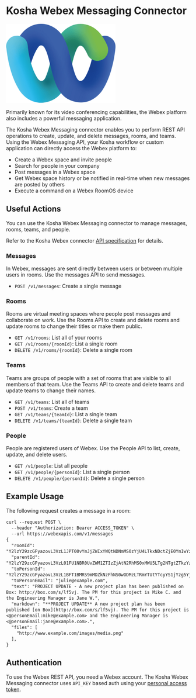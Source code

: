 # Kosha Webex Messaging Connector

![Webex](images/webex.png)

Primarily known for its video conferencing capabilities, the Webex platform also includes a powerful messaging application. 

The Kosha Webex Messaging connector enables you to perform REST API operations to create, update, and delete messages, rooms, and teams. Using the Webex Messaging API, your Kosha workflow or custom application can directly access the Webex platform to:

* Create a Webex space and invite people
* Search for people in your company
* Post messages in a Webex space
* Get Webex space history or be notified in real-time when new messages are posted by others
* Execute a command on a Webex RoomOS device

## Useful Actions 

You can use the Kosha Webex Messaging connector to manage messages, rooms, teams, and people.  

Refer to the Kosha Webex connector [API specification](openapi.json) for details.

### Messages

 In Webex, messages are sent directly between users or between multiple users in rooms. Use the messages API to send messages.

* `POST /v1/messages`: Create a single message

### Rooms

Rooms are virtual meeting spaces where people post messages and collaborate on work. Use the Rooms API to create and delete rooms and update rooms to change their titles or make them public.

* `GET /v1/rooms`: List all of your rooms
* `GET /v1/rooms/{roomId}`: List a single room
* `DELETE /v1/rooms/{roomId}`: Delete a single room


### Teams

Teams are groups of people with a set of rooms that are visible to all members of that team. Use the Teams API to create and delete teams and update teams to change their names.

* `GET /v1/teams`: List all of teams
* `POST /v1/teams`: Create a team
* `GET /v1/teams/{teamId}`: List a single team
* `DELETE /v1/teams/{teamId}`: Delete a single team

### People

People are registered users of Webex. Use the People API to list, create, update, and delete users.

* `GET /v1/people`: List all people
* `GET /v1/people/{personId}`: List a single person
* `DELETE /v1/people/{personId}`: Delete a single person

## Example Usage

The following request creates a message in a room: 

```
curl --request POST \
  --header "Authorization: Bearer ACCESS_TOKEN" \
  --url https://webexapis.com/v1/messages
{
  "roomId": "Y2lzY29zcGFyazovL3VzL1JPT00vYmJjZWIxYWQtNDNmMS0zYjU4LTkxNDctZjE0YmIwYzRkMTU0",
  "parentId": "Y2lzY29zcGFyazovL3VzL01FU1NBR0UvZWM1ZTIzZjAtN2RhMS0xMWU5LTg2NTgtZTkzYzNiODZjZmFm",
  "toPersonId": "Y2lzY29zcGFyazovL3VzL1BFT1BMRS9mMDZkNzFhNS0wODMzLTRmYTUtYTcyYS1jYzg5YjI1ZWVlMmX",
  "toPersonEmail": "julie@example.com",
  "text": "PROJECT UPDATE - A new project plan has been published on Box: http://box.com/s/lf5vj. The PM for this project is Mike C. and the Engineering Manager is Jane W.",
  "markdown": "**PROJECT UPDATE** A new project plan has been published [on Box](http://box.com/s/lf5vj). The PM for this project is <@personEmail:mike@example.com> and the Engineering Manager is <@personEmail:jane@example.com>.",
  "files": [
    "http://www.example.com/images/media.png"
  ],
}
```

## Authentication

To use the Webex REST API, you need a Webex account. The Kosha Webex Messaging connector uses `API_KEY` based auth using your [personal access token](https://developer.webex.com/docs/getting-started#/docs/getting-started#personal-access-token).
